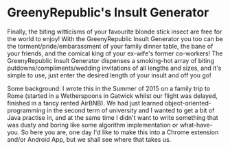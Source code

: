 # GreenyRepublic's Insult Generator
Finally, the biting witticisms of your favourite blonde stick insect are free for the world to enjoy! With the GreenyRepublic Insult Generator you too can be the torment/pride/embarassment of your family dinner table, the bane of your friends, and the comical king of your ex-wife's former co-workers!
The GreenyRepublic Insult Generator dispenses a smoking-hot array of biting putdowns/compliments/wedding invitations of all lengths and sizes, and it's simple to use, just enter the desired length of your insult and off you go!

Some background: I wrote this in the Summer of 2015 on a family trip to Rome (started in a Wetherspoons in Gatwick whilst our flight was delayed, finished in a fancy rented AirBNB). We had just learned object-oriented-programming in the second term of university and I wanted to get a bit of Java practise in, and at the same time I didn't want to write something that was dusty and boring like some algorithm implementation or what-have-you. So here you are, one day I'd like to make this into a Chrome extension and/or Android App, but we shall see where that takes us.

